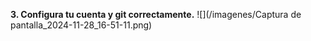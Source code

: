 __3. Configura tu cuenta y git correctamente.__
![](/imagenes/Captura de pantalla_2024-11-28_16-51-11.png)
